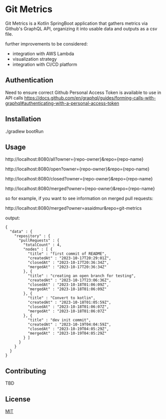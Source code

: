 # Git Metrics

Git Metrics is a Kotlin SpringBoot application that gathers metrics via Github's GraphQL API, organizing it into usable data and outputs as a csv file.

further improvements to be considered:
- integration with AWS Lambda
- visualization strategy
- integration with CI/CD platform


## Authentication

Need to ensure correct Github Personal Access Token is available to use in API calls
https://docs.github.com/en/graphql/guides/forming-calls-with-graphql#authenticating-with-a-personal-access-token

## Installation

./gradlew bootRun

## Usage
http://localhost:8080/all?owner={repo-owner}&repo={repo-name}

http://localhost:8080/open?owner={repo-owner}&repo={repo-name}

http://localhost:8080/closed?owner={repo-owner}&repo={repo-name}

http://localhost:8080/merged?owner={repo-owner}&repo={repo-name}

so for example, if you want to see information on merged pull requests:

http://localhost:8080/merged?owner=asaidmur&repo=git-metrics

output:

```
{
  "data" : {
    "repository" : {
      "pullRequests" : {
        "totalCount" : 4,
        "nodes" : [ {
          "title" : "first commit of README",
          "createdAt" : "2023-10-17T20:29:01Z",
          "closedAt" : "2023-10-17T20:36:34Z",
          "mergedAt" : "2023-10-17T20:36:34Z"
        }, {
          "title" : "creating an open branch for testing",
          "createdAt" : "2023-10-17T23:06:36Z",
          "closedAt" : "2023-10-18T01:06:09Z",
          "mergedAt" : "2023-10-18T01:06:09Z"
        }, {
          "title" : "Convert to kotlin",
          "createdAt" : "2023-10-18T01:05:59Z",
          "closedAt" : "2023-10-18T01:06:07Z",
          "mergedAt" : "2023-10-18T01:06:07Z"
        }, {
          "title" : "dev init commit",
          "createdAt" : "2023-10-19T04:04:59Z",
          "closedAt" : "2023-10-19T04:05:29Z",
          "mergedAt" : "2023-10-19T04:05:29Z"
        } ]
      }
    }
  }
}
```

## Contributing

TBD


## License

[MIT](https://choosealicense.com/licenses/mit/)
